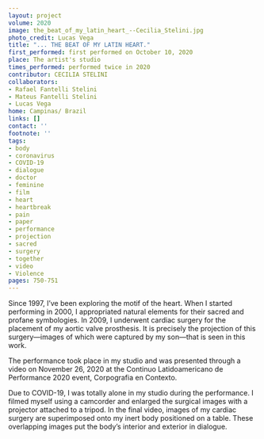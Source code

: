 ```yaml
---
layout: project
volume: 2020
image: the_beat_of_my_latin_heart_--Cecilia_Stelini.jpg
photo_credit: Lucas Vega
title: "... THE BEAT OF MY LATIN HEART."
first_performed: first performed on October 10, 2020
place: The artist's studio
times_performed: performed twice in 2020
contributor: CECILIA STELINI
collaborators:
- Rafael Fantelli Stelini
- Mateus Fantelli Stelini
- Lucas Vega
home: Campinas/ Brazil
links: []
contact: ''
footnote: ''
tags:
- body
- coronavirus
- COVID-19
- dialogue
- doctor
- feminine
- film
- heart
- heartbreak
- pain
- paper
- performance
- projection
- sacred
- surgery
- together
- video
- Violence
pages: 750-751
---
```


Since 1997, I’ve been exploring the motif of the heart. When I started performing in 2000, I appropriated natural elements for their sacred and profane symbologies. In 2009, I underwent cardiac surgery for the placement of my aortic valve prosthesis. It is precisely the projection of this surgery—images of which were captured by my son—that is seen in this work.

The performance took place in my studio and was presented through a video on November 26, 2020 at the Continuo Latidoamericano de Performance 2020 event, Corpografia en Contexto.

Due to COVID-19, I was totally alone in my studio during the performance. I filmed myself using a camcorder and enlarged the surgical images with a projector attached to a tripod. In the final video, images of my cardiac surgery are superimposed onto my inert body positioned on a table. These overlapping images put the body’s interior and exterior in dialogue. 